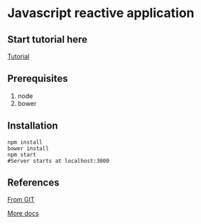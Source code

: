 # Javascript reactive application

## Start tutorial here
[Tutorial](https://gist.github.com/staltz/868e7e9bc2a7b8c1f754)

## Prerequisites
1. node
2. bower

## Installation

```
npm install
bower install
npm start
#Server starts at localhost:3000
```

## References
[From GIT](https://gist.github.com/staltz/868e7e9bc2a7b8c1f754)

[More docs](http://reactivex.io/tutorials.html)
